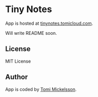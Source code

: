 
Tiny Notes
==========

App is hosted at [tinynotes.tomicloud.com](https://tinynotes.tomicloud.com).

Will write README soon.


License
-------
MIT License


Author
-------
App is coded by [Tomi Mickelsson](https://tomicloud.com).

